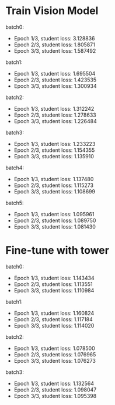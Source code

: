 # Train Vision Model
batch0: 
- Epoch 1/3, student loss: 3.128836
- Epoch 2/3, student loss: 1.805871
- Epoch 3/3, student loss: 1.587492

batch1:
- Epoch 1/3, student loss: 1.695504
- Epoch 2/3, student loss: 1.423535
- Epoch 3/3, student loss: 1.300934

batch2:
- Epoch 1/3, student loss: 1.312242
- Epoch 2/3, student loss: 1.278633
- Epoch 3/3, student loss: 1.226484

batch3:
- Epoch 1/3, student loss: 1.233223
- Epoch 2/3, student loss: 1.154355
- Epoch 3/3, student loss: 1.135910

batch4:
- Epoch 1/3, student loss: 1.137480
- Epoch 2/3, student loss: 1.115273
- Epoch 3/3, student loss: 1.108699

batch5:
- Epoch 1/3, student loss: 1.095961
- Epoch 2/3, student loss: 1.089750
- Epoch 3/3, student loss: 1.081430

# Fine-tune with tower

batch0:
- Epoch 1/3, student loss: 1.143434
- Epoch 2/3, student loss: 1.113551
- Epoch 3/3, student loss: 1.110984

batch1:
- Epoch 1/3, student loss: 1.160824
- Epoch 2/3, student loss: 1.117184
- Epoch 3/3, student loss: 1.114020

batch2:
- Epoch 1/3, student loss: 1.078500
- Epoch 2/3, student loss: 1.076965
- Epoch 3/3, student loss: 1.076273

batch3:
- Epoch 1/3, student loss: 1.132564
- Epoch 2/3, student loss: 1.098047
- Epoch 3/3, student loss: 1.095398

